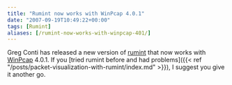 ```yaml
---
title: "Rumint now works with WinPcap 4.0.1"
date: "2007-09-19T10:49:22+00:00"
tags: [Rumint]
aliases: [/rumint-now-works-with-winpcap-401/]
---
```


Greg Conti has released a new version of [rumint](http://www.rumint.org/) that now works with [WinPcap](http://www.winpcap.org/) 4.0.1. If you [tried rumint before and had problems]({{< ref "/posts/packet-visualization-with-rumint/index.md" >}}), I suggest you give it another go.
